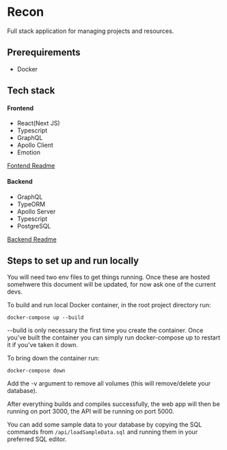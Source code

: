 # Recon

Full stack application for managing projects and resources.

## Prerequirements

- Docker

## Tech stack

#### Frontend

- React(Next JS)
- Typescript
- GraphQL
- Apollo Client
- Emotion

[Fontend Readme](https://github.com/vora/recon/blob/main/app/)

#### Backend

- GraphQL
- TypeORM
- Apollo Server
- Typescript
- PostgreSQL

[Backend Readme](https://github.com/vora/recon/blob/main/api/)

## Steps to set up and run locally

You will need two env files to get things running. Once these are hosted somehwere this document will be updated, for now ask one of the current devs.

To build and run local Docker container, in the root project directory run:

```console
docker-compose up --build
```

--build is only necessary the first time you create the container. Once you've built the container you can simply run docker-compose up to restart it if you've taken it down.

To bring down the container run:

```console
docker-compose down
```

Add the -v argument to remove all volumes (this will remove/delete your database).

After everything builds and compiles successfully, the web app will then be running on port 3000, the API will be running on port 5000.

You can add some sample data to your database by copying the SQL commands from `/api/loadSampleData.sql` and running them in your preferred SQL editor.
